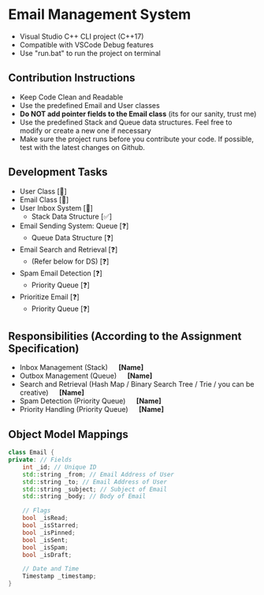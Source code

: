 # Email Management System
- Visual Studio C++ CLI project (C++17) 
- Compatible with VSCode Debug features
- Use "run.bat" to run the project on terminal

## Contribution Instructions
- Keep Code Clean and Readable
- Use the predefined Email and User classes
- **Do NOT add pointer fields to the Email class** (its for our sanity, trust me)
- Use the predefined Stack and Queue data structures. Feel free to modify or create a new one if necessary
- Make sure the project runs before you contribute your code. If possible, test with the latest changes on Github.

## Development Tasks
- User Class [🔨] 
- Email Class [🔨]
- User Inbox System [🔨]
    - Stack Data Structure [✅]
- Email Sending System: Queue [❓]
    - Queue Data Structure [❓]
- Email Search and Retrieval [❓]
    - (Refer below for DS) [❓]
- Spam Email Detection [❓]
    - Priority Queue [❓]
- Prioritize Email [❓]
    - Priority Queue [❓]

## Responsibilities (According to the Assignment Specification)
- Inbox Management (Stack) &emsp; **[Name]**
- Outbox Management (Queue) &emsp; **[Name]**
- Search and Retrieval (Hash Map / Binary Search Tree / Trie / you can be creative) &emsp; **[Name]**
- Spam Detection (Priority Queue) &emsp; **[Name]**
- Priority Handling (Priority Queue) &emsp; **[Name]**

## Object Model Mappings
```cpp
class Email {
private: // Fields
    int _id; // Unique ID
    std::string _from; // Email Address of User
    std::string _to; // Email Address of User
    std::string _subject; // Subject of Email
    std::string _body; // Body of Email

    // Flags
    bool _isRead;
    bool _isStarred;
    bool _isPinned;
    bool _isSent;
    bool _isSpam;
    bool _isDraft;

    // Date and Time
    Timestamp _timestamp;
}
```